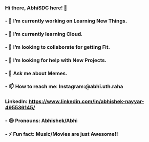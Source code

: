 ### Hi there, AbhiSDC here! 👋
### - 🔭 I’m currently working on Learning New Things.
### - 🌱 I’m currently learning Cloud.
### - 👯 I’m looking to collaborate for getting Fit.
### - 🤔 I’m looking for help with New Projects.
### - 💬 Ask me about Memes.
### - 📫 How to reach me: Instagram:@abhi.uth.raha
###                       LinkedIn: https://www.linkedin.com/in/abhishek-nayyar-495536145/
### - 😄 Pronouns: Abhishek/Abhi
### - ⚡ Fun fact: Music/Movies are just Awesome!!
<!--
**AbhiSDC/AbhiSDC** is a ✨ _special_ ✨ repository because its `README.md` (this file) appears on your GitHub profile.

Here are some ideas to get you started:


-->
